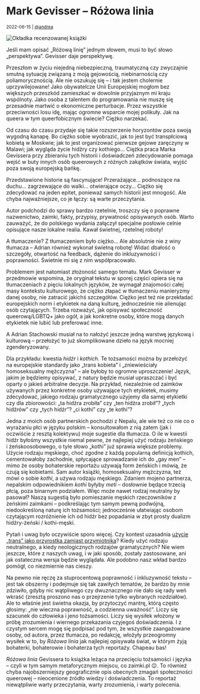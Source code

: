# Mark Gevisser – Różowa linia

<small>2022-06-15 | [@andrea](/@andrea)</small>

![Okładka recenzowanej książki](/img-local/blog/gevisser-różowa-linia.png)

Jeśli mam opisać „Różową linię” jednym słowem, musi to być słowo „perspektywa”.
Gevisser daje perspektywę.

Przeszłom w życiu niejedną niebezpieczną, traumatyczną czy zwyczajnie smutną sytuację
związaną z moją gejowością, niebinarnością czy poliamorycznością.
Ale nie oszukuję się – i tak jestem cholernie uprzywilejowane!
Jako obywatelcze Unii Europejskiej mogłom bez większych przeszkód zamieszkać w dowolnie przyjaznym mi kraju wspólnoty.
Jako osoba z talentem do programowania nie muszę się przesadnie martwić o ekonomiczne perturbacje.
Przez wszystkie przeciwności losu idę, mając ogromne wsparcie mojej polikuły.
Jak na queera w tym queerfobicznym świecie? Ciężko narzekać.

Od czasu do czasu przydaje się takie rozszerzenie horyzontów poza swoją wygodną kanapę.
Bo ciężko sobie wyobrazić, jak to jest być transpłciową kobietą w Moskwie;
jak to jest organizować pierwsze gejowe zaręczyny w Malawi;
jak wygląda życie hidźry czy kothiego…
Ciężka praca Marka Gevissera przy zbieraniu tych historii i doświadczeń zdecydowanie pomaga
wejść w buty innych osób queerowych z różnych zakątków świata,
wyjść poza swoją europejską bańkę.

Przedstawione historie są fascynujące! Przerażające… podnoszące na duchu… zagrzewające do walki… otwierające oczy…
Ciężko się zdecydować na jeden epitet, ponieważ samych historii jest mnogość.
Ale chyba najważniejsze, co je łączy: są warte przeczytania.

Autor podchodzi do sprawy bardzo rzetelnie, troszczy się o poprawne nazwenictwo, zaimki, fakty, przypisy, prywatność opisywanych osób.
Warto zauważyć, że do polskiego wydania załączył specjalne posłowie celnie opisujące nasze lokalne realia.
Kawał świetnej, rzetelnej roboty!

A tłumaczenie? Z tłumaczeniem było ciężko… Ale absolutnie nie z winy tłumacza – Adrian również wykonał świetną robotę!
Widać dbałość o szczegóły, otwartość na feedback, dążenie do inkluzywności i poprawności.
Świetnie mi się z nim współpracowało.

Problemem jest natomiast złożoność samego tematu. Mark Gevisser w przedmowie wspomina,
że oryginał tekstu w sporej części opiera się na tłumaczeniach z pięciu lokalnych języków,
że wymagał znajomości całej masy kontekstu kulturowego,
że ciężko złapać w tłumaczeniu manieryzmy danej osoby, nie zatracić jakichś szczegółów.
Ciężko jest też nie przekładać europejskich norm i etykietek na daną kulturę,
jednocześnie nie alienując osób czytających.
Trzeba rozważyć, jak opisywać społeczność queerową/LGBTQ+ jako ogół, a jak konkretne osoby,
które mogą danych etykietek nie lubić lub preferować inne. 

A Adrian Stachowski musiał na to nałożyć jeszcze jedną warstwę językową i kulturową –
przełożyć to już skomplikowane dzieło na język mocniej zgenderyzowany.

Dla przykładu: kwestia _hidźr_ i _kothich_. Te tożsamości można by przełożyć na europejskie standardy
jako „trans kobieta” i „zniewieściały homoseksualny mężczyzna” – ale byłoby to ogromne uproszczenie!
Język, jakim je będziemy opisywać, z natury będzie musiał upraszczać i być oparty o jakieś arbitralne decyzje.
Na przykład, niezależnie od zaimków używanych przez konkretne osoby używające tych etykietek, musimy zdecydować,
jakiego rodzaju gramatycznego użyjemy dla samej etykietki czy dla zbiorowości: 
„ta hidźra zrobiła” czy „ten hidźra zrobił”? „tych hidźrów” czy „tych hidźr”?
„ci kothi” czy „te kothi”? 

Jedna z moich osób partnerskich pochodzi z Nepalu, ale wie też co nie co o wyrażaniu płci w języku polskim –
konsultowałom z nią zatem (jak i oczwiście z resztą kolektywu) moje sugestie dla tłumacza.
O ile w kwestii hidźr byłośmy wszystkie niemal pewne, że najlepiej użyć rodzaju żeńskiego i żeńskoosobowego,
o tyle słowo „kothi” już sprawia większe problemy. Użycie rodzaju męskiego, choć zgodne z każdą popularną definicją kothich,
cementowałoby zachodnie, spłycające sprowadzanie ich do „gay men” – mimo że osoby bohaterskie reportażu
używają form żeńskich i mówią, że czują się kobietami.
Sam autor książki, homoseksualny mężczyzna, też mówi o sobie _kothi_, a używa rodzaju męskiego.
Zdaniem mojeno partnerza, nepalskim odpowiednikiem _kothi_ byłyby _meti_ – dosłownie będące trzecią płcią, poza binarnym podziałem.
Więc może nawet rodzaj neutralny by pasował?
Naszą sugestią było pomieszanie męskich rzeczowników z żeńskimi zaimkami – podkreślając tym samym pewną podwójną,
niedookreśloną naturę ich tożsamości; jednocześnie ułatwiając osobom czytającym rozróżnienie ich od hidźr
bez popadania w zbyt prosty dualizm hidźry-żeński / kothi-męski.

Pytań i uwag było oczywiście sporo więcej.
Czy kontest uzasadnia [użycie „trans” jako przyrostka zamiast przymiotnika](/inkluzywny#transkobieta)?
Kiedy użyć rodzaju neutralnego, a kiedy neologicznych rodzajów gramatycznych?
Nie wiem jeszcze, które z naszych uwag, i w jaki sposób, zostały zastosowane, ani jak ostateczna wersja będzie wyglądała.
Ale podobno nasz wkład bardzo pomógł, co niezmiernie nas cieszy.

Na pewno nie ręczę za stuprocentową poprawność i inkluzywność tekstu – jest tak obszerny i podejmuje się tak zawiłych tematów,
że bardzo by mnie zdziwiło, gdyby nic wątpliwego czy dwuznacznego nie dało się rady weń wkraść
(zresztą proszono nas o przejrzenie tylko wybranych rozdziałów).
Ale to właśnie jest świetna okazja, by przytoczyć mantrę, którą często głosimy:
„nie wieczna poprawność, a codzienna uważność”. Liczy się szacunek do człowieka i jeno tożsamości.
Liczy się wysiłek włożony w próbę zrozumienia i wiernego przekazania czyjegoś doświadczenia.
I z czystym sercem mogę się podpisać pod tym, że wszystkie zaangażowane osoby, od autora, przez tłumacza, po redakcję,
włożyły przeogromny wysiłek w to, by _Różowa linia_ jak najlepiej opisywała świat, w którym żyją
bohaterki, bohaterowie i bohaterza tych reportaży. Chapeau bas!

_Różowa linia_ Gevissera to książka leżąca na przecięciu tożsamości i języka –
czyli w tym samym metaforycznym miejscu, co <span class="text-nowrap">zaimki.pl</span> 😉.
To również chyba najobszerniejszy geograficznie opis obecnych zmagań społeczności queerowej – nieocenione źródło wiedzy i doświadczenia.
To reportaż niewątpliwie warty przeczytania, warty zrozumienia, i warty polecenia.
